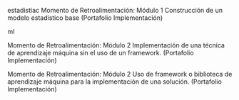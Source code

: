 estadistiac
Momento de Retroalimentación: Módulo 1 Construcción de un modelo estadístico base (Portafolio Implementación)

ml

Momento de Retroalimentación: Módulo 2 Implementación de una técnica de aprendizaje máquina sin el uso de un framework. (Portafolio Implementación)

Momento de Retroalimentación: Módulo 2 Uso de framework o biblioteca de aprendizaje máquina para la implementación de una solución. (Portafolio Implementación)
